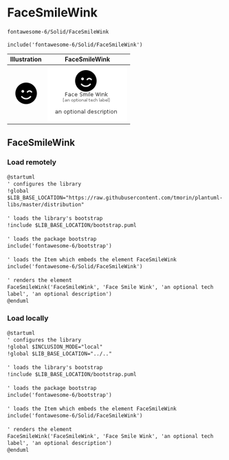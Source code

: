 # FaceSmileWink


```text
fontawesome-6/Solid/FaceSmileWink
```

```text
include('fontawesome-6/Solid/FaceSmileWink')
```



| Illustration | FaceSmileWink |
| :---: | :---: |
| ![illustration for Illustration](../../fontawesome-6/Solid/FaceSmileWink.png) | ![illustration for FaceSmileWink](../../fontawesome-6/Solid/FaceSmileWink.Local.png) |




## FaceSmileWink

### Load remotely
```plantuml
@startuml
' configures the library
!global $LIB_BASE_LOCATION="https://raw.githubusercontent.com/tmorin/plantuml-libs/master/distribution"

' loads the library's bootstrap
!include $LIB_BASE_LOCATION/bootstrap.puml

' loads the package bootstrap
include('fontawesome-6/bootstrap')

' loads the Item which embeds the element FaceSmileWink
include('fontawesome-6/Solid/FaceSmileWink')

' renders the element
FaceSmileWink('FaceSmileWink', 'Face Smile Wink', 'an optional tech label', 'an optional description')
@enduml
```

### Load locally
```plantuml
@startuml
' configures the library
!global $INCLUSION_MODE="local"
!global $LIB_BASE_LOCATION="../.."

' loads the library's bootstrap
!include $LIB_BASE_LOCATION/bootstrap.puml

' loads the package bootstrap
include('fontawesome-6/bootstrap')

' loads the Item which embeds the element FaceSmileWink
include('fontawesome-6/Solid/FaceSmileWink')

' renders the element
FaceSmileWink('FaceSmileWink', 'Face Smile Wink', 'an optional tech label', 'an optional description')
@enduml
```

